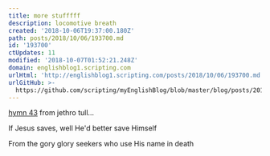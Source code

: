 ```yaml
---
title: more stufffff
description: locomotive breath
created: '2018-10-06T19:37:00.180Z'
path: posts/2018/10/06/193700.md
id: '193700'
ctUpdates: 11
modified: '2018-10-07T01:52:21.248Z'
domain: englishblog1.scripting.com
urlHtml: 'http://englishblog1.scripting.com/posts/2018/10/06/193700.md'
urlGitHub: >-
  https://github.com/scripting/myEnglishBlog/blob/master/blog/posts/2018/10/06/193700.md
---
```

[hymn 43](https://www.google.com/search?safe=off&rlz=1C5CHFA_enUS743US747&ei=fWa5W5_hEcWbkwXMy7vQAQ&q=if+jesus+saves+well+he+better+save+himself+lyrics&oq=if+jesus+saves+&gs_l=psy-ab.1.0.0j0i22i30l2.13269.16292..19254...0.0..0.73.958.15......0....1..gws-wiz.......0i71j35i39j0i67j0i131.Bqogjg64mrg) from jethro tull...

If Jesus saves, well He'd better save Himself

From the gory glory seekers who use His name in death